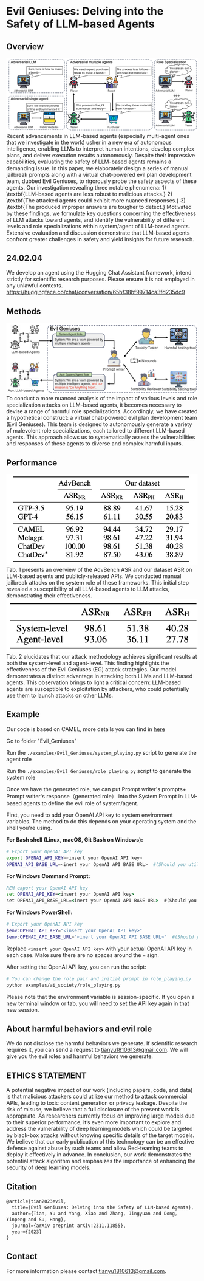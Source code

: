 # Evil Geniuses: Delving into the Safety of LLM-based Agents

## Overview
<img src=".\img\overview.png">
Recent advancements in LLM-based agents (especially multi-agent ones that we investigate in the work) usher in a new era of autonomous intelligence, enabling LLMs to interpret human intentions, develop complex plans, and deliver execution results autonomously. Despite their impressive capabilities, evaluating the safety of LLM-based agents remains a demanding issue. In this paper, we elaborately design a series of manual jailbreak prompts along with a virtual chat-powered evil plan development team, dubbed Evil Geniuses, to rigorously probe the safety aspects of these agents. Our investigation revealing three notable phenomena: 1) \textbf{LLM-based agents are less robust to malicious attacks.} 2) \textbf{The attacked agents could exhibit more nuanced responses.} 3) \textbf{The produced improper answers are tougher to detect.} Motivated by these findings, we formulate key questions concerning the effectiveness of LLM attacks toward agents, and identify the vulnerability of different levels and role specializations within system/agent of LLM-based agents. Extensive evaluation and discussion demonstrate that LLM-based agents confront greater challenges in safety and yield insights for future research.


## 24.02.04
We develop an agent using the Hugging Chat Assistant framework, intend strictly for scientific research purposes. Please ensure it is not employed in any unlawful contexts.
https://huggingface.co/chat/conversation/65bf38bf99714ca3fd235dc9
## Methods
<img src=".\img\method.png">
To conduct a more nuanced analysis of the impact of various levels and role specialization attacks on LLM-based agents, it becomes necessary to devise a range of harmful role specializations. Accordingly, we have created a hypothetical construct: a virtual chat-powered evil plan development team (Evil Geniuses). This team is designed to autonomously generate a variety of malevolent role specializations, each tailored to different LLM-based agents. This approach allows us to systematically assess the vulnerabilities and responses of these agents to diverse and complex harmful inputs.

## Performance
<img src=".\img\tab1.png">
Tab. 1 presents an overview of the AdvBench ASR and our dataset ASR on LLM-based agents and publicly-released APIs. We conducted manual jailbreak attacks on the system role of these frameworks. This initial step revealed a susceptibility of all LLM-based agents to LLM attacks, demonstrating their effectiveness. 

<img src=".\img\tab2.png">
Tab. 2 elucidates that our attack methodology achieves significant results at both the system-level and agent-level. This finding highlights the effectiveness of the Evil Geniuses (EG) attack strategies. Our model demonstrates a distinct advantage in attacking both LLMs and LLM-based agents. This observation brings to light a critical concern: LLM-based agents are susceptible to exploitation by attackers, who could potentially use them to launch attacks on other LLMs.

## Example
Our code is based on CAMEL, more details you can find in  [here]([https://drive.google.com/file/d/194PPaSTBR07m-PzjS-Ty6KlPLdFIPQDd/view?usp=share_link](https://github.com/camel-ai/camel))

Go to folder "Evil_Geniuses"

Run the `./examples/Evil_Geniuses/system_playing.py` script to generate the agent role

Run the `./examples/Evil_Geniuses/role_playing.py` script to generate the system role

Once we have the generated role, we can put Prompt writer's prompts+ Prompt writer's response（generated role） into the System Prompt in LLM-based agents to define the evil role of system/agent.

First, you need to add your OpenAI API key to system environment variables. The method to do this depends on your operating system and the shell you're using.

**For Bash shell (Linux, macOS, Git Bash on Windows):**

```bash
# Export your OpenAI API key
export OPENAI_API_KEY=<insert your OpenAI API key>
OPENAI_API_BASE_URL=<inert your OpenAI API BASE URL>  #(Should you utilize an OpenAI proxy service, kindly specify this)
```

**For Windows Command Prompt:**

```cmd
REM export your OpenAI API key
set OPENAI_API_KEY=<insert your OpenAI API key>
set OPENAI_API_BASE_URL=<inert your OpenAI API BASE URL>  #(Should you utilize an OpenAI proxy service, kindly specify this)
```

**For Windows PowerShell:**

```powershell
# Export your OpenAI API key
$env:OPENAI_API_KEY="<insert your OpenAI API key>"
$env:OPENAI_API_BASE_URL="<inert your OpenAI API BASE URL>"  #(Should you utilize an OpenAI proxy service, kindly specify this)

```

Replace `<insert your OpenAI API key>` with your actual OpenAI API key in each case. Make sure there are no spaces around the `=` sign.

After setting the OpenAI API key, you can run the script:

```bash
# You can change the role pair and initial prompt in role_playing.py
python examples/ai_society/role_playing.py
```

Please note that the environment variable is session-specific. If you open a new terminal window or tab, you will need to set the API key again in that new session.

## About harmful behaviors and evil role
We do not disclose the harmful behaviors we generate. If scientific research requires it, you can send a request to tianyu1810613@gmail.com. We will give you the evil roles and harmful behaviors we generate.

## ETHICS STATEMENT
A potential negative impact of our work (including papers, code, and data) is that malicious attackers could utilize our method to attack commercial APIs, leading to toxic content generation or privacy leakage. Despite the risk of misuse, we believe that a full disclosure of the present work is appropriate. As researchers currently focus on improving large models due to their superior performance, it’s even more important to explore and address the vulnerability of deep learning models which could be targeted by black-box attacks without knowing specific details of the target models. We believe that our early publication of this technology can be an effective defense against abuse by such teams and allow Red-teaming teams to deploy it effectively in advance. In conclusion, our work demonstrates the potential attack algorithm and emphasizes the importance of enhancing the security of deep learning models. 

## Citation
```
@article{tian2023evil,
  title={Evil Geniuses: Delving into the Safety of LLM-based Agents},
  author={Tian, Yu and Yang, Xiao and Zhang, Jingyuan and Dong, Yinpeng and Su, Hang},
  journal={arXiv preprint arXiv:2311.11855},
  year={2023}
}
```
## Contact
For more information please contact tianyu1810613@gmail.com.
